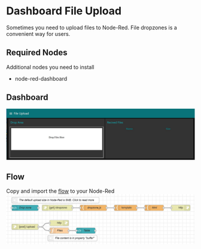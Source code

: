 # Dashboard File Upload 
Sometimes you need to upload files to Node-Red.  File dropzones is a convenient way for users.

## Required Nodes
Additional nodes you need to install
- node-red-dashboard

## Dashboard
![Dashboard](dashboard.jpeg)

## Flow
Copy and import the [flow](https://github.com/aintegration/flows/blob/master/fileupload/flow.json) to your Node-Red
![Flow](flow.jpeg)
